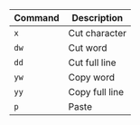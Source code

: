 
|Command|Description|
|---|---|
|`x`|Cut character|
|`dw`|Cut word|
|`dd`|Cut full line|
|`yw`|Copy word|
|`yy`|Copy full line|
|`p`|Paste|
